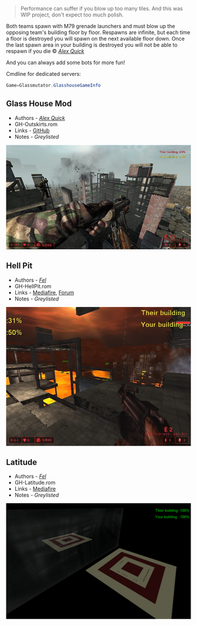 
> Performance can suffer if you blow up too many tiles. And this was WIP project, don't expect too much polish.

Both teams spawn with M79 grenade launchers and must blow up the opposing team's building floor by floor. Respawns are infinite, but each time a floor is destroyed you will spawn on the next available floor down. Once the last spawn area in your building is destroyed you will not be able to respawn if you die © [*Alex Quick*](./Links.md#KF_Alex)

And you can always add some bots for more fun!

Cmdline for dedicated servers:

```java
Game=Glassmutator.GlasshouseGameInfo
```

## Glass House Mod

* Authors - [*Alex Quick*](./Links.md#KF_Alex)
* GH-Outskirts.rom
* Links - [GitHub](<https://github.com/InsultingPros/Glassmutator/releases/tag/1.0.1>)
* Notes - *Greylisted*

![IMG](./images/gh_Outskirts.jpeg ':size=300')

## Hell Pit

* Authors - [*Fel*](./Links.md#Fel)
* GH-HellPit.rom
* Links - [Mediafire](<https://www.mediafire.com/file/7jddsmv7t11g6c1/GH-HellPit.zip/file>), [Forum](<https://forums.tripwireinteractive.com/index.php?threads/gh-hell-pit.79717/>)
* Notes - *Greylisted*

![IMG](./images/gh_HellPit.jpeg ':size=300')

## Latitude

* Authors - [*Fel*](./Links.md#Fel)
* GH-Latitude.rom
* Links - [Mediafire](<https://www.mediafire.com/file/prf951dcnkml6bi/GH-Latitude.zip/file>)
* Notes - *Greylisted*

![IMG](./images/gh_Latitude.jpeg ':size=300')
